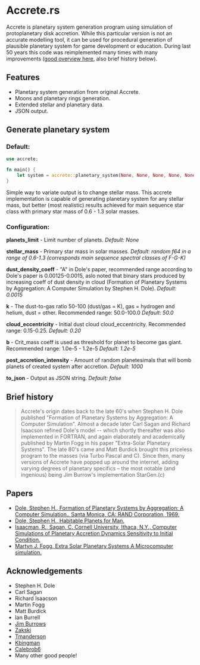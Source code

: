Accrete.rs
========================
Accrete is planetary system generation program using simulation of protoplanetary disk accretion.
While this particular version is not an accurate modelling tool, it can be used for procedural generation of plausible planetary system for game development or education.
During last 50 years this code was reimplemented many times with many improvements ([good overview here](https://github.com/zakski/accrete-starform-stargen), also brief history below).

## Features
- Planetary system generation from original Accrete.
- Moons and planetary rings generation.
- Extended stellar and planetary data.
- JSON output.

## Generate planetary system
### Default:
```rust
use accrete;

fn main() {
    let system = accrete::planetary_system(None, None, None, None, None, None, None, false);
}
```
Simple way to variate output is to change stellar mass. This accrete implementation is capable of generating planetary system for any stellar mass, but better (most realistic) results achieved for main sequence star class with primary star mass of 0.6 - 1.3 solar masses.

### Configuration:
**planets_limit** - Limit number of planets.
*Default: None*

**stellar_mass** - Primary star mass in solar masses.
*Default: random f64 in a range of 0.6-1.3 (corresponds main sequence spectral classes of F-G-K)*

**dust_density_coeff** - "A" in Dole's paper, recommended range according to Dole's paper is 0.00125-0.0015, aslo noted that binary stars produced by increasing coeff of dust density in cloud (Formation of Planetary Systems by Aggregation: A Computer Simulation by Stephen H. Dole).
*Default: 0.0015*

**k** - The dust-to-gas ratio 50-100 (dust/gas = K), gas = hydrogen and helium, dust = other. Recommended range: 50.0-100.0
*Default: 50.0*

**cloud_eccentricity** - Initial dust cloud cloud_eccentricity. Recommended range: 0.15-0.25.
*Default: 0.20*

**b** - Crit_mass coeff is used as threshold for planet to become gas giant. Recommended range: 1.0e-5 - 1.2e-5
*Default: 1.2e-5*

**post_accretion_intensity** - Amount of random planetesimals that will bomb planets of created system after accretion.
*Default: 1000*

**to_json** - Output as JSON string. 
*Default: false*

## Brief history
>Accrete's origin dates back to the late 60's when Stephen H. Dole published "Formation of Planetary Systems by Aggregation: A Computer Simulation". 
>Almost a decade later Carl Sagan and Richard Isaacson refined Dole's model -- which shortly thereafter was also implemented in FORTRAN, and again elaborately and academically published by Martin Fogg in his paper "Extra-Solar Planetary Systems".
>The late 80's came and Matt Burdick brought this priceless program to the masses (via Turbo Pascal and C). Since then, many versions of Accrete have popped up around the internet, adding varying degrees of planetary specifics – the most notable (and ingenious) being Jim Burrow's implementation StarGen.(c)

## Papers
- [Dole, Stephen H., Formation of Planetary Systems by Aggregation: A Computer Simulation.. Santa Monica, CA: RAND Corporation, 1969.](https://www.rand.org/pubs/papers/P4226.html)
- [Dole, Stephen H., Habitable Planets for Man.](https://www.rand.org/content/dam/rand/pubs/commercial_books/2007/RAND_CB179-1.pdf)
- [Isaacman, R., Sagan, C. Cornell University, Ithaca, N.Y., Computer Simulations of Planetary Accretion Dynamics Sensitivity to Initial Condition.](https://ui.adsabs.harvard.edu/abs/1977Icar...31..510I/abstract)
- [Martyn J. Fogg, Extra Solar Planetary Systems A Microcomputer simulation.](https://www.academia.edu/4173808/Extra_Solar_Planetary_Systems_A_Microcomputer_Simulation)


## Acknowledgements
- Stephen H. Dole
- Carl Sagan
- Richard Isaacson
- Martin Fogg
- Matt Burdick
- Ian Burrell
- [Jim Burrows](http://www.eldacur.com/~brons/NerdCorner/StarGen/StarGen.html)
- [Zakski](https://github.com/zakski/accrete-starform-stargen)
- [Tmanderson](https://github.com/tmanderson/Accrete.js)
- [Kbingman](https://github.com/kbingman/accretejs)
- [Calebrob6](https://github.com/calebrob6/accrete)
- Many other good people!
